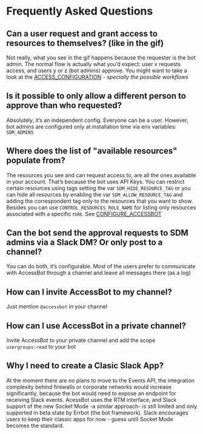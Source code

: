# Frequently Asked Questions


## Can a user request and grant access to resources to themselves? (like in the gif)
Not really, what you see in the gif happens because the requester is the bot admin. The normal flow is actually what you’d expect: user x requests access, and users y or z (bot admins) approve.
You might want to take a look at the [ACCESS_CONFIGURATION](ACCESS_CONFIGURATION.md) - _specially the possible workflows_

## Is it possible to only allow a different person to approve than who requested?
Absolutely, it’s an independent config. Everyone can be a user. However, bot admins are configured only at installation time via env variables: `SDM_ADMINS`
 
## Where does the list of "available resources" populate from?
The resources you see and can request access to, are all the ones available in your account. That’s because the bot uses API Keys. You can restrict certain resources using tags setting the var `SDM_HIDE_RESOURCE_TAG` or you can hide all resources by enabling the var `SDM_ALLOW_RESOURCE_TAG` and adding the correspondent tag only to the resources that you want to show.
Besides you can use `CONTROL_RESOURCES_ROLE_NAME` for listing only resources associated with a specific role. See [CONFIGURE_ACCESSBOT](CONFIGURE_ACCESSBOT.md)

## Can the bot send the approval requests to SDM admins via a Slack DM? Or only post to a channel?
You can do both, it’s configurable. Most of the users prefer to communicate with AccessBot through a channel and leave all messages there (as a log) 

## How can I invite AccessBot to my channel?
Just mention `@accessbot` in your channel

## How can I use AccessBot in a private channel?
Invite AccessBot to your private channel and add the scope `usergroups:read` to your bot

## Why I need to create a Clasic Slack App?
At the moment there are no plans to move to the Events API, the integration complexity behind firewalls or corporate networks would increase significantly, because the bot would need to expose an endpoint for receiving Slack events.
AcessBot uses the RTM interface, and Slack support of the new Socket Mode -a similar approach- is still limited and only supported in beta state by Errbot (the bot framework).
Slack encourages users to keep their classic apps for now - guess until Socket Mode becomes the standard.
